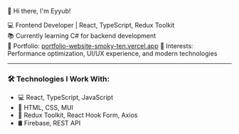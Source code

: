 👋 Hi there, I'm Eyyub!

💻 Frontend Developer | React, TypeScript, Redux Toolkit  
📚 Currently learning C# for backend development  
 🚀 Portfolio: [portfolio-website-smoky-ten.vercel.app](https://portfolio-website-smoky-ten.vercel.app)
🌱 Interests: Performance optimization, UI/UX experience, and modern technologies

---

### 🛠️ Technologies I Work With:
- 💻 React, TypeScript, JavaScript  
- 🎨 HTML, CSS, MUI  
- 🔧 Redux Toolkit, React Hook Form, Axios  
- 🛢️ Firebase, REST API


 
 
 



